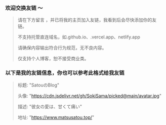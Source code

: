 ###  欢迎交换友链 ～ 

>  请在下方留言 ，并已将我的主页加入友链，我看到后会尽快添加你的友链。
> 
> 
> 不支持托管直连域名，如.github.io、.vercel.app、netlify.app 
> 
> 
> 请确保内容输出符合行为规范，无不良内容。
> 
> 仅支持个人博客，恕不接受商业类。
>


### 以下是我的友链信息，你也可以参考此格式给我友链

> 标题: "SatouのBlog"
>
> 头像: "https://cdn.jsdelivr.net/gh/SokiSama/picked@main/avatar.jpg"
>
> 描述: "彼女の愛は、甘くて痛い"
>
> 地址: "https://www.matsusatou.top/"
